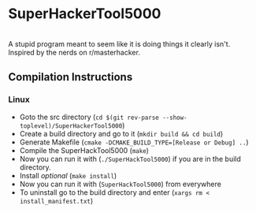 # SuperHackerTool5000
<br>
A stupid program meant to seem like it is doing things it clearly isn't. Inspired by the nerds on r/masterhacker.

## Compilation Instructions
### Linux

* Goto the src directory (`cd $(git rev-parse --show-toplevel)/SuperHackerTool5000`)
* Create a build directory and go to it (`mkdir build && cd build`)
* Generate Makefile (`cmake -DCMAKE_BUILD_TYPE=[Release or Debug] ..`)
* Compile the SuperHackTool5000 (`make`)
* Now you can run it with (`./SuperHackTool5000`) if you are in the build directory.
* Install *optional* (`make install`)
* Now you can run it with (`SuperHackTool5000`) from everywhere
* To uninstall go to the build directory and enter (`xargs rm < install_manifest.txt`)

<!-- ### Windows -->
<!-- Somebody else gotta to this -->
